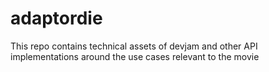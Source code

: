 # adaptordie
This repo contains technical assets of devjam and other API implementations around the use cases relevant to the movie 
